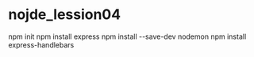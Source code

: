 # nojde_lession04

npm init
npm install express
npm install --save-dev nodemon
npm install express-handlebars